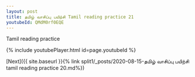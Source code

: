 ```yaml
---
layout: post
title: தமிழ் வாசிப்பு பயிற்சி Tamil reading practice 21
youtubeId: QMdM0rf0EQE
---
```

 
 
Tamil reading practice
 
 
 
 
 


{% include youtubePlayer.html id=page.youtubeId %}
 
[Next]({{ site.baseurl }}{% link  split1/_posts/2020-08-15-தமிழ் வாசிப்பு பயிற்சி tamil reading practice 20.md%})
 
